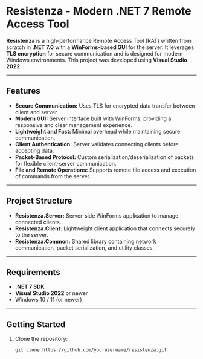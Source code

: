 # Resistenza - Modern .NET 7 Remote Access Tool

**Resistenza** is a high-performance Remote Access Tool (RAT) written from scratch in **.NET 7.0** with a **WinForms-based GUI** for the server. It leverages **TLS encryption** for secure communication and is designed for modern Windows environments. This project was developed using **Visual Studio 2022**.

---

## Features

- **Secure Communication:** Uses TLS for encrypted data transfer between client and server.
- **Modern GUI:** Server interface built with WinForms, providing a responsive and clear management experience.
- **Lightweight and Fast:** Minimal overhead while maintaining secure communication.
- **Client Authentication:** Server validates connecting clients before accepting data.
- **Packet-Based Protocol:** Custom serialization/deserialization of packets for flexible client-server communication.
- **File and Remote Operations:** Supports remote file access and execution of commands from the server.

---

## Project Structure

- **Resistenza.Server:** Server-side WinForms application to manage connected clients.  
- **Resistenza.Client:** Lightweight client application that connects securely to the server.  
- **Resistenza.Common:** Shared library containing network communication, packet serialization, and utility classes.

---

## Requirements

- **.NET 7 SDK**  
- **Visual Studio 2022** or newer  
- Windows 10 / 11 (or newer)

---

## Getting Started

1. Clone the repository:  
   ```bash
   git clone https://github.com/yourusername/resistenza.git
